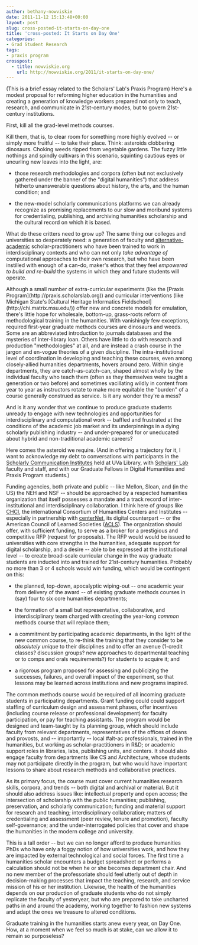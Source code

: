 ```yaml
---
author: bethany-nowviskie
date: 2011-11-12 15:13:48+00:00
layout: post
slug: cross-posted-it-starts-on-day-one
title: 'cross-posted: It Starts on Day One'
categories:
- Grad Student Research
tags:
- praxis program
crosspost:
  - title: nowviskie.org
    url: http://nowviskie.org/2011/it-starts-on-day-one/
---
```


(This is a brief essay related to the Scholars' Lab's Praxis Program)
Here's a modest proposal for reforming higher education in the humanities and creating a generation of knowledge workers prepared not only to teach, research, and communicate in 21st-century modes, but to govern 21st-century institutions.  

First, kill all the grad-level methods courses.

Kill them, that is, to clear room for something more highly evolved -- or simply more fruitful -- to take their place.  Think: asteroids clobbering dinosaurs.  Choking weeds ripped from vegetable gardens.  The fuzzy little nothings and spindly cultivars in this scenario, squinting cautious eyes or uncurling new leaves into the light, are:





  * those research methodologies and corpora (often but not exclusively gathered under the banner of the "digital humanities") that address hitherto unanswerable questions about history, the arts, and the human condition; and



  * the new-model scholarly communications platforms we can already recognize as promising replacements to our slow and moribund systems for credentialing, publishing, and archiving humanities scholarship and the cultural record on which it is based.



What do these critters need to grow up? The same thing our colleges and universities so desperately need: a generation of faculty and [alternative-academic](http://mediacommons.futureofthebook.org/alt-ac/) scholar-practitioners who have been trained to work in interdisciplinary contexts and who can not only _take advantage of_ computational approaches to their own research, but who have been instilled with enough of a can-do, maker's ethos that they feel _empowered to build and re-build_ the systems in which they and future students will operate.

<!-- more -->Although a small number of extra-curricular experiments (like the [Praxis Program](http://praxis.scholarslab.org)) and curricular interventions (like Michigan State's [Cultural Heritage Informatics Fieldschool](http://chi.matrix.msu.edu/)) offer new and concrete models for emulation, there's little hope for wholesale, bottom-up, grass-roots reform of methodological training in the humanities. With vanishingly few exceptions, required first-year graduate methods courses are dinosaurs and weeds. Some are an abbreviated introduction to journals databases and the mysteries of inter-library loan. Others have little to do with research and production "methodologies" at all, and are instead a crash course in the jargon and en-vogue theories of a given discipline. The intra-institutional level of coordination in developing and teaching these courses, even among closely-allied humanities departments, hovers around zero.  Within single departments, they are catch-as-catch-can, shaped almost wholly by the individual faculty who teach them (often as they themselves were taught a generation or two before) and sometimes vacillating wildly in content from year to year as instructors rotate to make more equitable the "burden" of a course generally construed as service. Is it any wonder they're a mess?

And is it any wonder that we continue to produce graduate students unready to engage with new technologies and opportunities for interdisciplinary and computational work -- baffled and frustrated at the conditions of the academic job market and its underpinnings in a dying scholarly publishing industry -- and under-prepared for or uneducated about hybrid and non-traditional academic careers?

Here comes the asteroid we require. (And in offering a trajectory for it, I want to acknowledge my debt to conversations with participants in the [Scholarly Communication Institutes](http://uvasci.org) held at UVa Library, with [Scholars' Lab](http://scholarslab.org/) faculty and staff, and with our Graduate Fellows in Digital Humanities and Praxis Program students.)

Funding agencies, both private and public -- like Mellon, Sloan, and (in the US) the NEH and NSF -- should be approached by a respected humanities organization that itself possesses a mandate and a track record of inter-institutional and interdisciplinary collaboration.  I think here of groups like [CHCI](http://chcinetwork.org), the international Consortium of Humanities Centers and Institutes -- especially in partnership with [centerNet](http://digitalhumanities.org/centernet), its digital counterpart -- or the American Council of Learned Societies ([ACLS](http://acls.org)). The organization should offer, with sufficient funding, to serve as a broker for a prestigious and competitive RFP (request for proposals). The RFP would would be issued to universities with core strengths in the humanities, adequate support for digital scholarship, and a desire -- able to be expressed at the institutional level -- to create broad-scale curricular change in the way graduate students are inducted into and trained for 21st-century humanities.  Probably no more than 3 or 4 schools would win funding, which would be contingent on this:





  * the planned, top-down, apocalyptic wiping-out -- one academic year from delivery of the award -- of existing graduate methods courses in (say) four to six core humanities departments;


  * the formation of a small but representative, collaborative, and interdisciplinary team charged with creating the year-long _common_ methods course that will replace them;


  * a commitment by participating academic departments, in the light of the new common course, to re-think the training that they consider to be _absolutely unique_ to their disciplines and to offer an avenue (1-credit classes? discussion groups? new approaches to departmental teaching or to comps and orals requirements?) for students to acquire it; and


  * a rigorous program proposed for assessing and publicizing the successes, failures, and overall impact of the experiment, so that lessons may be learned across institutions and new programs inspired.



The common methods course would be required of all incoming graduate students in participating departments.  Grant funding could could support staffing of curriculum design and assessment phases, offer incentives (including course release or professional development) for faculty participation, or pay for teaching assistants. The program would be designed and team-taught by its planning group, which should include faculty from relevant departments, representatives of the offices of deans and provosts, and -- importantly -- local #alt-ac professionals, trained in the humanities, but working as scholar-practitioners in R&D; or academic support roles in libraries, labs, publishing units, and centers. It should also engage faculty from departments like CS and Architecture, whose students may not participate directly in the program, but who would have important lessons to share about research methods and collaborative practices.

As its primary focus, the course must cover current humanities research skills, corpora, and trends -- both digital and archival or material. But it should also address issues like: intellectual property and open access; the intersection of scholarship with the public humanities; publishing, preservation, and scholarly communication; funding and material support for research and teaching; interdisciplinary collaboration; matters of credentialing and assessment (peer review, tenure and promotion), faculty self-governance; and the under-interrogated policies that cover and shape the humanities in the modern college and university.  

This is a tall order -- but we can no longer afford to produce humanities PhDs who have only a foggy notion of how universities work, and how they are impacted by external technological and social forces.  The first time a humanities scholar encounters a budget spreadsheet or performs a calculation should not be when he or she becomes department chair. And no new member of the professoriate should feel utterly out of depth in decision-making processes that impact the teaching, research, and service mission of his or her institution.  Likewise, the health of the humanities depends on our production of graduate students who do not simply replicate the faculty of yesteryear, but who are prepared to take uncharted paths in and around the academy, working together to fashion new systems and adapt the ones we treasure to altered conditions.

Graduate training in the humanities starts anew every year, on Day One. How, at a moment when we feel so much is at stake, can we allow it to remain so purposeless?

